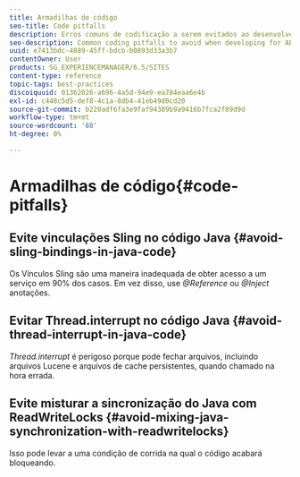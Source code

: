```yaml
---
title: Armadilhas de código
seo-title: Code pitfalls
description: Erros comuns de codificação a serem evitados ao desenvolver para AEM
seo-description: Common coding pitfalls to avoid when developing for AEM
uuid: e7413bdc-4889-45ff-bdcb-b0893d33a3b7
contentOwner: User
products: SG_EXPERIENCEMANAGER/6.5/SITES
content-type: reference
topic-tags: best-practices
discoiquuid: 01362026-a696-4a5d-94e9-ea784eaa6e4b
exl-id: c448c5d5-def8-4c1a-8db4-41eb49d0cd20
source-git-commit: b220adf6fa3e9faf94389b9a9416b7fca2f89d9d
workflow-type: tm+mt
source-wordcount: '88'
ht-degree: 0%

---
```


# Armadilhas de código{#code-pitfalls}

## Evite vinculações Sling no código Java {#avoid-sling-bindings-in-java-code}

Os Vínculos Sling são uma maneira inadequada de obter acesso a um serviço em 90% dos casos. Em vez disso, use *@Reference* ou *@Inject* anotações.

## Evitar Thread.interrupt no código Java {#avoid-thread-interrupt-in-java-code}

*Thread.interrupt* é perigoso porque pode fechar arquivos, incluindo arquivos Lucene e arquivos de cache persistentes, quando chamado na hora errada.

## Evite misturar a sincronização do Java com ReadWriteLocks {#avoid-mixing-java-synchronization-with-readwritelocks}

Isso pode levar a uma condição de corrida na qual o código acabará bloqueando.
